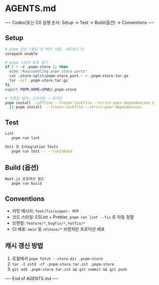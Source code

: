 # AGENTS.md

── Codex(또는 CI) 실행 순서: Setup → Test → Build(옵션) → Conventions ──

## Setup
```bash
# pnpm 준비 (빌트-인 버전 사용, 네트워크 X)
corepack enable

# pnpm 스토어 압축 풀기
if [ ! -d .pnpm-store ]; then
  echo "Reassembling pnpm store parts"
  cat .store-split/pnpm-store.part.* > .pnpm-store.tar.gz
  tar -xzf .pnpm-store.tar.gz
fi
export PNPM_HOME=$PWD/.pnpm-store

# 의존성 설치: 오프라인 → 온라인
pnpm install --offline --frozen-lockfile --strict-peer-dependencies \
  || pnpm install  --frozen-lockfile --strict-peer-dependencies
```

## Test
```bash
Lint
   pnpm run lint

Unit 및 Integration Tests
   pnpm run test -- --runInBand
```
## Build (옵션)
```bash
Next.js 프로덕션 빌드
   pnpm run build
```
## Conventions

* 커밋 메시지: `feat|fix(scope): 제목`
* 코드 스타일: ESLint + Prettier, `pnpm run lint --fix` 로 자동 정렬
* 브랜칭: `feature/*`, `bugfix/*`, `hotfix/*`
* CI 배포: `main` 및 `release/*` 브랜치만 프로덕션 배포

## 캐시 갱신 방법

1. 로컬에서 `pnpm fetch --store-dir .pnpm-store`
2. `tar -I zstd -cf .pnpm-store.tar.zst .pnpm-store`
3. `git add .pnpm-store.tar.zst && git commit && git push`

── End of AGENTS.md ──
